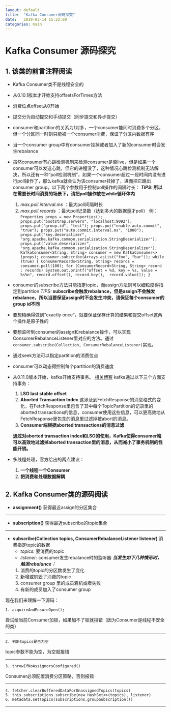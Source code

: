 ```yaml
---
layout: default
title:  "Kafka Consumer源码探究"
date:   2019-03-14 15:22:00
categories: main
---
```


# Kafka Consumer 源码探究
## 1. **该类的前言注释阅读**
- Kafka Consumer类不是线程安全的
- 从0.10.1版本才开始支持offsetsForTimes方法
- 消费位点offset从0开始
- 提交分为自动提交和手动提交（同步提交和异步提交）
- consumer和partition的关系为1对多，一个consumer能同时消费多个分区，但一个分区同一时刻只能被一个consumer消费，保证了分区内数据有序
- 当一个consumer group中有consumer挂掉或者加入了新的consumer时会发生rebalance
- 虽然consumer有心跳检测机制来检测consumer是否live，但是如果一个consumer可以发送心跳，但它的进程没了，这种情况心跳检测机制无法解决，所以还有一种“poll检测机制”，如果一个consumer超过一段时间内没有进行poll操作了，那么kafka就会认为该consumer挂掉了，进而把它踢出consumer group。以下两个参数用于控制poll操作的间隔时长：
**_TIPS:_ 所以在需要长时间消费的场景下，请把poll操作放在while循环体内**
    1. _max.poll.interval.ms_ ：最大poll间隔时长
    2. _max.poll.records_ ：最大poll记录数（达到多大的数据量才poll）
    例：
    `Properties props = new Properties();
    props.put("bootstrap.servers", "localhost:9092");
    props.put("group.id", "test");
    props.put("enable.auto.commit", "true");
    props.put("auto.commit.interval.ms", "1000");
    props.put("key.deserializer", "org.apache.kafka.common.serialization.StringDeserializer");
    props.put("value.deserializer", "org.apache.kafka.common.serialization.StringDeserializer");
    KafkaConsumer<String, String> consumer = new KafkaConsumer<>(props);
    consumer.subscribe(Arrays.asList("foo", "bar"));
    while (true) {
        ConsumerRecords<String, String> records = consumer.poll(100);
        for (ConsumerRecord<String, String> record : records)
            System.out.printf("offset = %d, key = %s, value = %s%n", record.offset(), record.key(), 
            record.value());
    }`
- consumer的subscribe方法只能指定topic，而assign方法则可以细粒度得指定到partition 
_TIPS:_ **subscribe会触发rebalance，但是assign不会触发rebalance，所以当要保证assign时不会发生冲突，请保证每个consumer的group id不同**
- 要想精确得做到“exactly once”，就要保证保存计算的结果和提交offset这两个操作是原子性的
- 要想监听到consumer的assign和rebalance操作，可以实现ConsumerRebalanceListener里对应的方法。通过`consumer.subscribe(Collection, ConsumerRebalanceListener)`实现。
- 通过seek方法可以指定partition的消费位点
- consumer可以动态得控制每个partition的消费速度
- 从0.11.0版本开始，kafka开始支持事务。 [相关博客](https://www.cnblogs.com/devos/p/9562993.html) kafka通过以下三个方面支持事务：
    1. **LSO last stable offset**
    2. **Aborted Transaction Index**  这涉及到FetchResponse的消息格式的变化，在FetchResponse里包含了其中每个TopicPartition的记录里的aborted transactions的信息，consumer使用这些信息，可以更高效地从FetchResponse里包含的消息里过滤掉被abort的消息。
    3. **Consumer端根据aborted transactions的消息过滤**

    **通过对aborted transaction index和LSO的使用，Kafka使得consumer端可以高效地过滤掉aborted transaction里的消息，从而减小了事务机制的性能开销。**
- 多线程处理，官方给出的两点建议：
    1. **一个线程一个Consumer**
    2. **把消费和处理数据解耦**

## 2. **Kafka Consumer类的源码阅读**

-  **assignment()**
获得最近assign的分区集合

***

- **subscription()**
获得最近subscribe的topic集合

***

- **subscribe(Collection<String> topics, ConsumerRebalanceListener listener)**
消费指定topic的数据
    - _topics:_ 要消费的topic
    - _listener:_ consumer发生rebalance时的监听器
_**当发生如下几种情形时，触发rebalance：**_
    1. 消费的topic的分区数发生了变化
    2. 新增或销毁了消费的topic
    3. consumer group 里的成员宕机或者失败
    4. 有新的成员加入了consumer group

现在我们来理解一下源码：

    1. acquireAndEnsureOpen();
尝试给当前Consumer加锁，如果加不了锁就报错（因为Consumer是线程不安全的类）

***

    2. 判断topics是否为空
topic参数不能为空，为空就报错

***

    3. throwIfNoAssignorsConfigured()
Consumer必须配置消费分区策略，否则报错

***

    4. fetcher.clearBufferedDataForUnassignedTopics(topics)
    5. this.subscriptions.subscribe(new HashSet<>(topics), listener)
    6. metadata.setTopics(subscriptions.groupSubscription())

***



